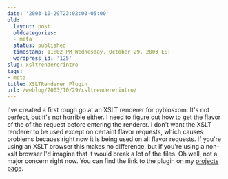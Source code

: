 ```yaml
---
date: '2003-10-29T23:02:00-05:00'
old:
  layout: post
  oldcategories:
  - meta
  status: published
  timestamp: 11:02 PM Wednesday, October 29, 2003 EST
  wordpress_id: '125'
slug: xsltrendererintro
tags:
- meta
title: XSLTRenderer Plugin
url: /weblog/2003/10/29/xsltrendererintro/
---
```


I've created a first rough go at an XSLT renderer for pyblosxom.  It's not
perfect, but it's not horrible either.  I need to figure out how to get the
flavor of the of the request before entering the renderer.  I don't want the
XSLT renderer to be used except on certaint flavor requests, which causes
problems becaues right now it is being used on all flavor requests.  If you're
using an XSLT browser this makes no difference, but if you're using a non-xslt
browser I'd imagine that it would break a lot of the files.  Oh well, not a
major concern right now.  You can find the link to the plugin on my [projects
page](/projects/).


